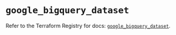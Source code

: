 # `google_bigquery_dataset`

Refer to the Terraform Registry for docs: [`google_bigquery_dataset`](https://registry.terraform.io/providers/hashicorp/google-beta/5.15.0/docs/resources/google_bigquery_dataset).
